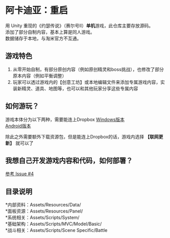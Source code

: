 # 阿卡迪亚：重启

用 Unity 重现的《约瑟传说》（赛尔号II）**单机**游戏，此仓库主要存放源码。  
添加了部分自制内容，基本上算是同人游戏。  
数据储存于本地，与淘米官方不互通。  

## 游戏特色
1. 从零开始自制，有部分原创内容（例如原创精灵和boss挑战），也修改了部分原本内容（例如平衡调整）
2. 玩家可以透过游戏内的【创意工坊】或本地编辑文件来添加专属游戏内容，实装新精灵、道具、地图等，也可以和其他玩家分享这些专属内容  

## 如何游玩？
游戏本体分为以下两种，需要能连上Dropbox
[Windows版本](https://www.dropbox.com/scl/fi/2vvyvtkvzw6lah9frxe2y/Seer2-Restart-Lite.zip?rlkey=ru85f7y050ntgfj50eny9hxy0&st=12yzyimz&dl=0)  
[Android版本](https://www.dropbox.com/scl/fi/8yt7abrdpjdtmjdvs9bh0/Seer2-Restart-Lite.Apk?rlkey=os61hdxoj9raqd7pydj4jgdsv&st=39vlzza1&dl=0)  

除此之外需要额外下载资源包，但是能连上Dropbox的话，游戏内选择 **【联网更新】** 就可以了  

## 我想自己开发游戏内容和代码，如何部署？
[参考 Issue #4](https://github.com/Brady29655751/Seer2-Restart-Lite/issues/4)  

## 目录说明

*内部资料：Assets/Resources/Data/  
*面板资源：Assets/Resources/Panel/  
*系统相关：Assets/Scripts/System/  
*基础架构：Assets/Scripts/MVC/Model/Basic/  
*战斗相关：Assets/Scripts/Scene Specific/Battle  

